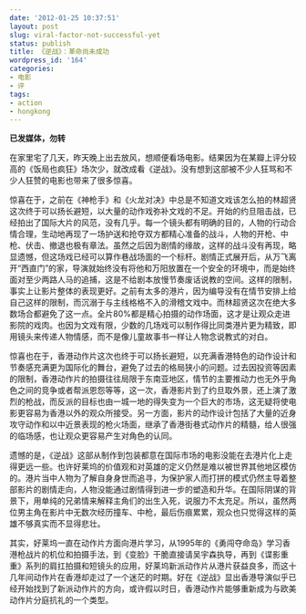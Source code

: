 ```yaml
---
date: '2012-01-25 10:37:51'
layout: post
slug: viral-factor-not-successful-yet
status: publish
title: 《逆战》：革命尚未成功
wordpress_id: '164'
categories:
- 电影
- 评
tags:
- action
- hongkong
---
```


**已发媒体，勿转**

在家里宅了几天，昨天晚上出去放风，想顺便看场电影。结果因为在某瓣上评分较高的《饭局也疯狂》场次少，就改成看《逆战》。没有想到这部被不少人狂骂和不少人狂赞的电影也带来了很多惊喜。

惊喜在于，之前在《神枪手》和《火龙对决》中总是不知道文戏该怎么拍的林超贤这次终于可以扬长避短，以大量的动作戏弥补文戏的不足。开始的约旦阻击战，已经拍出了国际大片的风范，没有几乎。每一个镜头都有明确的目的，人物的行动合情合理，生动地再现了一场护送和抢夺双方都精心准备的战斗，人物的开枪、中枪、伏击、撤退也极有章法。虽然之后因为剧情的缘故，这样的战斗没有再现，略显遗憾，但这场戏已经可以算作巷战场面的一个标杆。剧情正式展开后，从万飞离开“西直门”的家，导演就始终没有将他和万阳放置在一个安全的环境中，而是始终面对至少两路人马的追捕，这是不给剧本放慢节奏废话说教的空间。这样的限制，事实上让影片整体的表现更好。之前有太多的港片，因为编导没有在情节安排上给自己这样的限制，而沉溺于与主线格格不入的滑稽文戏中。而林超贤这次在绝大多数场合都避免了这一点。全片80%都是精心拍摄的动作场面，这才是让观众走进影院的戏肉。也因为文戏有限，少数的几场戏可以制作得比同类港片更为精致，即用镜头来传递人物情感，而不是像儿童故事书一样让人物念说教式的对白。

惊喜也在于，香港动作片这次也终于可以扬长避短，以充满香港特色的动作设计和节奏感充满更为国际化的舞台，避免了过去的格局狭小的问题。过去因投资等因素的限制，香港动作片的拍摄往往局限于东南亚地区，情节的主要推动力也无外乎角色之间的竞争或者帮派恩怨等等，这一次，香港影片到了约旦取外景，还上演了激烈的枪战，而反派的目标也由一城一地的得失变为一个巨大的市场，这无疑将使电影更容易为香港以外的观众所接受。另一方面，影片的动作设计包括了大量的近身攻守动作和以中近景表现的枪火场面，继承了香港街巷式动作片的精髓，给人很强的临场感，也让观众更容易产生对角色的认同。

遗憾的是，《逆战》这部从制作到包装都意在国际市场的电影没能在去港片化上走得更远一些。也许好莱坞的价值观和对英雄的定义仍然是难以被世界其他地区模仿的。港片当中人物为了解自身身世而追寻，为保护家人而打拼的模式仍然主导着整部影片的剧情走向，人物没能通过剧情得到进一步的塑造和升华。在国际阴谋的背景下，用单纯的兄弟情来解释主角们的出生入死，说服力不太充足。所以，虽然两位男主角在影片中无数次经历撞车、中枪，最后伤痕累累，观众也只觉得这样的英雄不够真实而不显得悲壮。

其实，好莱坞一直在动作片方面向港片学习，从1995年的《勇闯夺命岛》学习香港枪战片的机位和拍摄手法，到《变脸》干脆直接请吴宇森执导，再到《谍影重重》系列的肩扛拍摄和短镜头的应用，好莱坞新派动作片从港片获益良多，而这十几年间动作片在香港却走过了一个迷茫的时期。好在《逆战》显出香港导演似乎已经开始找到了新派动作片的方向，或许假以时日，香港动作片能够重新成为与欧美动作片分庭抗礼的一个类型。

